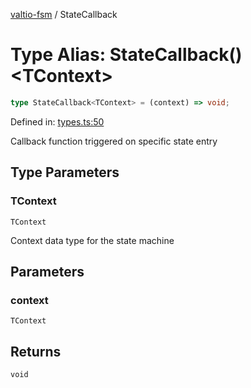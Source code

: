 [valtio-fsm](../globals.md) / StateCallback

# Type Alias: StateCallback()\<TContext\>

```ts
type StateCallback<TContext> = (context) => void;
```

Defined in: [types.ts:50](https://github.com/valtiojs/valtio-fsm/blob/e130d8462b1e3f3b9ad04f79c2f25bb6904906cd/src/types.ts#L50)

Callback function triggered on specific state entry

## Type Parameters

### TContext

`TContext`

Context data type for the state machine

## Parameters

### context

`TContext`

## Returns

`void`
